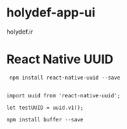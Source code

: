 # holydef-app-ui
holydef.ir


# React Native UUID

```  
 npm install react-native-uuid --save
 
```

```
import uuid from 'react-native-uuid';

let testUUID = uuid.v1();

```



``` 
npm install buffer --save

```


